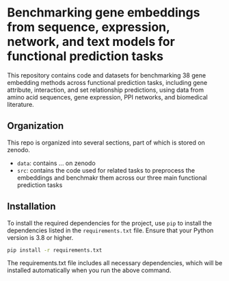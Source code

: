 # Benchmarking gene embeddings from sequence, expression, network, and text models for functional prediction tasks
This repository contains code and datasets for benchmarking 38 gene embedding methods across functional prediction tasks, including gene attribute, interaction, and set relationship predictions, using data from amino acid sequences, gene expression, PPI networks, and biomedical literature.

## Organization
This repo is organized into several sections, part of which is stored on zenodo.
- `data`: contains ... on zenodo
- `src`: contains the code used for related tasks to preprocess the embeddings and benchmakr them across our three main functional prediction tasks

## Installation
To install the required dependencies for the project, use `pip` to install the dependencies listed in the `requirements.txt` file. Ensure that your Python version is 3.8 or higher.
```bash
pip install -r requirements.txt
```
The requirements.txt file includes all necessary dependencies, which will be installed automatically when you run the above command.
